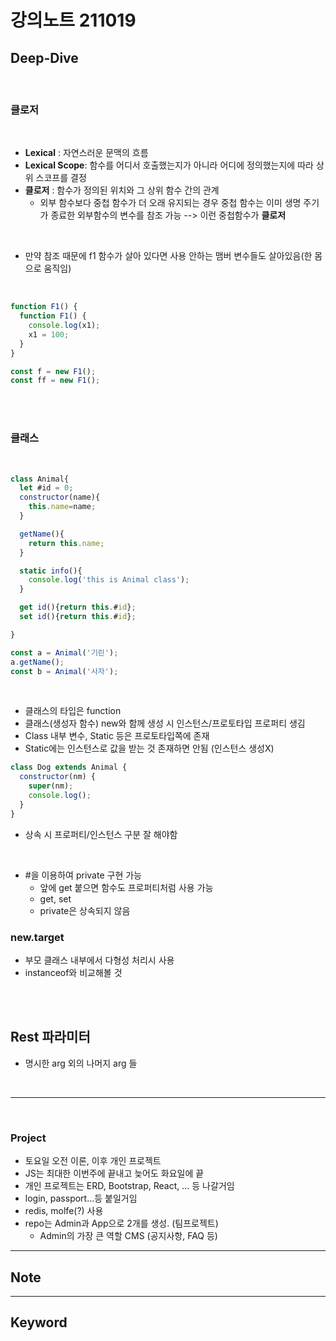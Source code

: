 # 강의노트 211019

## Deep-Dive

<br>

### **클로저**

<br>

- **Lexical** : 자연스러운 문맥의 흐름
- **Lexical Scope**: 함수를 어디서 호출했는지가 아니라 어디에 정의했는지에 따라 상위 스코프를 결정
- **클로저** : 함수가 정의된 위치와 그 상위 함수 간의 관계
  - 외부 함수보다 중첩 함수가 더 오래 유지되는 경우 중첩 함수는 이미 생명 주기가 종료한 외부함수의 변수를 참조 가능 --> 이런 중첩함수가 **클로저**

<br>

- 만약 참조 때문에 f1 함수가 살아 있다면 사용 안하는 맴버 변수들도 살아있음(한 몸으로 움직임)

<br>

```js
function F1() {
  function F1() {
    console.log(x1);
    x1 = 100;
  }
}

const f = new F1();
const ff = new F1();
```

<br><br>

### **클래스**

<br>

```js
class Animal{
  let #id = 0;
  constructor(name){
    this.name=name;
  }

  getName(){
    return this.name;
  }

  static info(){
    console.log('this is Animal class');
  }

  get id(){return this.#id};
  set id(){return this.#id};

}

const a = Animal('기린');
a.getName();
const b = Animal('사자');
```

<br>

- 클래스의 타입은 function
- 클래스(생성자 함수) new와 함께 생성 시 인스턴스/프로토타입 프로퍼티 생김
- Class 내부 변수, Static 등은 프로토타입쪽에 존재
- Static에는 인스턴스로 값을 받는 것 존재하면 안됨 (인스턴스 생성X)

```js
class Dog extends Animal {
  constructor(nm) {
    super(nm);
    console.log();
  }
}
```

- 상속 시 프로퍼티/인스턴스 구분 잘 해야함

<br>

- \#을 이용하여 private 구현 가능
  - 앞에 get 붙으면 함수도 프로퍼티처럼 사용 가능
  - get, set
  - private은 상속되지 않음

### new.target

- 부모 클래스 내부에서 다형성 처리시 사용
- instanceof와 비교해볼 것

<br><br>

## Rest 파라미터

- 명시한 arg 외의 나머지 arg 들

<br>

---

<br>

### Project

- 토요일 오전 이론, 이후 개인 프로젝트
- JS는 최대한 이번주에 끝내고 늦어도 화요일에 끝
- 개인 프로젝트는 ERD, Bootstrap, React, ... 등 나갈거임
- login, passport...등 붙일거임
- redis, molfe(?) 사용
- repo는 Admin과 App으로 2개를 생성. (팀프로젝트)
  - Admin의 가장 큰 역할 CMS (공지사항, FAQ 등)

---

## Note

---

## Keyword
